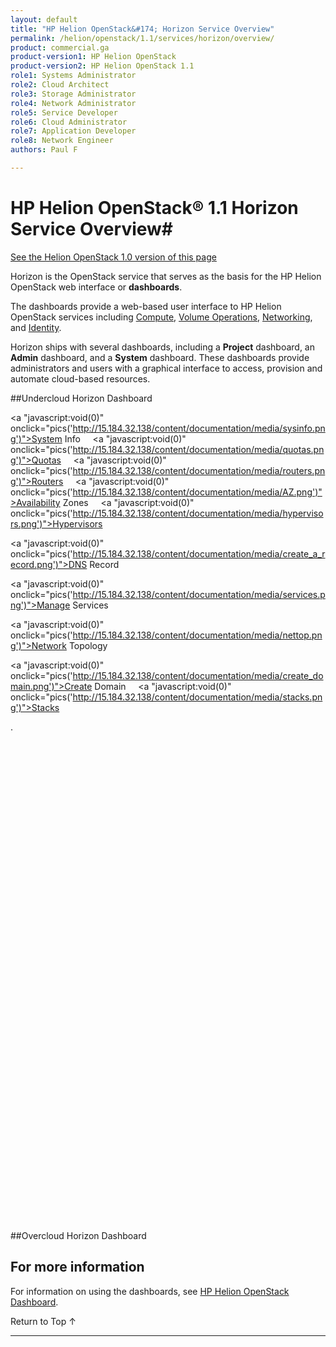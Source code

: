 ```yaml
---
layout: default
title: "HP Helion OpenStack&#174; Horizon Service Overview"
permalink: /helion/openstack/1.1/services/horizon/overview/
product: commercial.ga
product-version1: HP Helion OpenStack
product-version2: HP Helion OpenStack 1.1
role1: Systems Administrator 
role2: Cloud Architect 
role3: Storage Administrator 
role4: Network Administrator 
role5: Service Developer 
role6: Cloud Administrator 
role7: Application Developer 
role8: Network Engineer 
authors: Paul F

---
```

<!--PUBLISHED-->

<script>

function PageRefresh {
onLoad="window.refresh"
}

PageRefresh();

</script>
<script src="http://15.184.32.138/content/documentation/commercial/GA1/horizonpics.js"></script>
<!--
<p style="font-size: small;"> <a href="/helion/openstack/1.1/services/volume/overview/">&#9664; PREV</a> | <a href="/helion/openstack/1.1/services/overview/">&#9650; UP</a> | <a href="/helion/openstack/1.1/services/dns/overview/"> NEXT &#9654</a> </p>
-->
# HP Helion OpenStack&#174; 1.1 Horizon Service Overview#
[See the Helion OpenStack 1.0 version of this page](/helion/openstack/services/horizon/overview/)

Horizon is the OpenStack service that serves as the basis for the HP Helion OpenStack web interface or **dashboards**.

The dashboards provide a web-based user interface to HP Helion OpenStack services including [Compute](/helion/openstack/1.1/services/compute/overview/), [Volume Operations](/helion/openstack/1.1/services/volume/overview/), [Networking](/helion/openstack/1.1/services/networking/overview), and [Identity](/helion/openstack/1.1/services/identity/overview). 

Horizon ships with several dashboards, including a **Project** dashboard, an **Admin** dashboard, and a **System** dashboard. These dashboards provide administrators and users with a graphical interface to access, provision and automate cloud-based resources.

##Undercloud Horizon Dashboard
<a name="images"></a>

<a "javascript:void(0)" onclick="pics('http://15.184.32.138/content/documentation/media/sysinfo.png')">System Info</a> &nbsp;&nbsp;&nbsp;
<a "javascript:void(0)" onclick="pics('http://15.184.32.138/content/documentation/media/quotas.png')">Quotas</a> &nbsp;&nbsp;&nbsp;
<a "javascript:void(0)" onclick="pics('http://15.184.32.138/content/documentation/media/routers.png')">Routers</a> &nbsp;&nbsp;&nbsp; 
<a "javascript:void(0)" onclick="pics('http://15.184.32.138/content/documentation/media/AZ.png')">Availability Zones</a> &nbsp;&nbsp;&nbsp; 
<a "javascript:void(0)" onclick="pics('http://15.184.32.138/content/documentation/media/hypervisors.png')">Hypervisors</a> &nbsp;&nbsp;&nbsp; <br>

<a "javascript:void(0)" onclick="pics('http://15.184.32.138/content/documentation/media/create_a_record.png')">DNS Record</a> &nbsp;&nbsp;&nbsp; 

<a "javascript:void(0)" onclick="pics('http://15.184.32.138/content/documentation/media/services.png')">Manage Services</a> &nbsp;&nbsp;&nbsp;

<a "javascript:void(0)" onclick="pics('http://15.184.32.138/content/documentation/media/nettop.png')">Network Topology</a> &nbsp;&nbsp;&nbsp;

<a "javascript:void(0)" onclick="pics('http://15.184.32.138/content/documentation/media/create_domain.png')">Create Domain</a> &nbsp;&nbsp;&nbsp;
<a "javascript:void(0)" onclick="pics('http://15.184.32.138/content/documentation/media/stacks.png')">Stacks</a> &nbsp;&nbsp;&nbsp;


<div id="horizonpics" style="background-image:url(http://15.184.32.138/content/documentation/media/HelionDashboardMenusnew1.png); height: 800px; width: 500px; background-repeat: no-repeat;" >.</div>





##Overcloud Horizon Dashboard






## For more information ##

For information on using the dashboards, see [HP Helion OpenStack Dashboard](/helion/openstack/1.1/dashboard/how-works/).


 <a href="#top" style="padding:14px 0px 14px 0px; text-decoration: none;"> Return to Top &#8593; </a>

----
